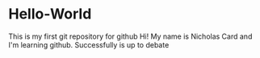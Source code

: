 # Hello-World
This is my first git repository for github
Hi! My name is Nicholas Card and I'm learning github.
Successfully is up to debate
